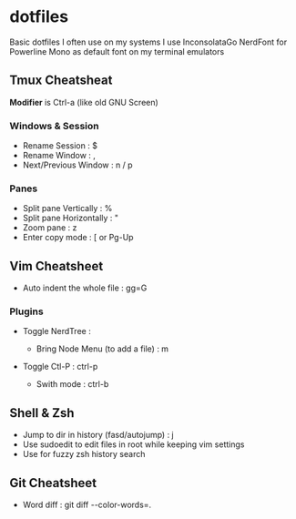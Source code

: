 dotfiles
========

Basic dotfiles I often use on my systems
I use InconsolataGo NerdFont for Powerline Mono as default font on my terminal emulators

## Tmux Cheatsheat
**Modifier** is Ctrl-a (like old GNU Screen)

### Windows & Session
* Rename Session : $
* Rename Window : ,
* Next/Previous Window : n / p

### Panes
* Split pane Vertically : %
* Split pane Horizontally : "
* Zoom pane : z
* Enter copy mode : [ or Pg-Up

## Vim Cheatsheet
* Auto indent the whole file : gg=G

### Plugins
* Toggle NerdTree : <F3>
  * Bring Node Menu (to add a file) : m

* Toggle Ctl-P : ctrl-p
  * Swith mode : ctrl-b

## Shell & Zsh
* Jump to dir in history (fasd/autojump) : j <search string>
* Use sudoedit to edit files in root while keeping vim settings
* Use <CTRL-R> for fuzzy zsh history search

## Git Cheatsheet
* Word diff : git diff --color-words=.
